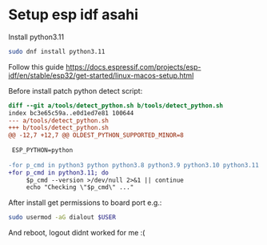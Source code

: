 # Setup esp idf asahi

Install python3.11

```sh
sudo dnf install python3.11
```

Follow this guide
https://docs.espressif.com/projects/esp-idf/en/stable/esp32/get-started/linux-macos-setup.html

Before install patch python detect script:

```diff
diff --git a/tools/detect_python.sh b/tools/detect_python.sh
index bc3e65c59a..e0d1ed7e81 100644
--- a/tools/detect_python.sh
+++ b/tools/detect_python.sh
@@ -12,7 +12,7 @@ OLDEST_PYTHON_SUPPORTED_MINOR=8
 
 ESP_PYTHON=python
 
-for p_cmd in python3 python python3.8 python3.9 python3.10 python3.11 python3.12; do
+for p_cmd in python3.11; do
     $p_cmd --version >/dev/null 2>&1 || continue
     echo "Checking \"$p_cmd\" ..."
```

After install get permissions to board port e.g.:

```sh
sudo usermod -aG dialout $USER
```

And reboot, logout didnt worked for me :(
